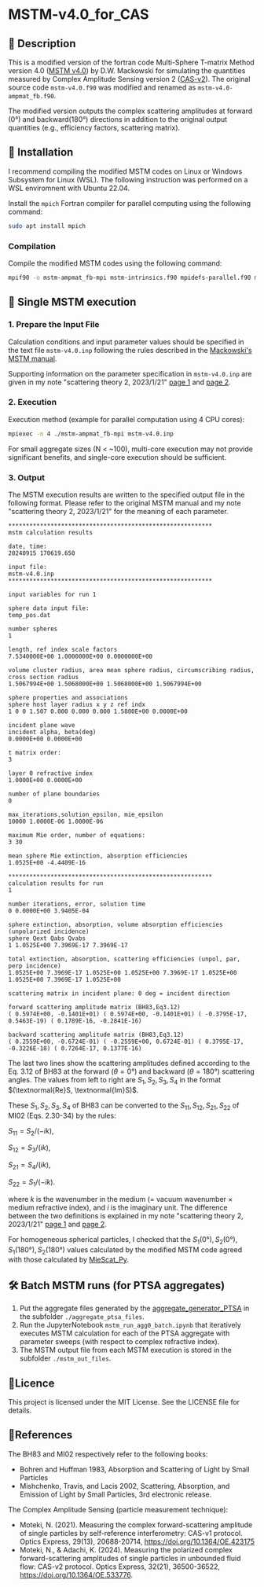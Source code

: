 # MSTM-v4.0_for_CAS

## 📌 Description
This is a modified version of the fortran code Multi-Sphere T-matrix Method version 4.0 ([MSTM v4.0](https://github.com/dmckwski/MSTM)) by D.W. Mackowski for simulating the quantities measured by Complex Amplitude Sensing version 2 ([CAS-v2](https://doi.org/10.1364/OE.533776)).
The original source code `mstm-v4.0.f90` was modified and renamed as `mstm-v4.0-ampmat_fb.f90`.

The modified version outputs the complex scattering amplitudes at forward (0°) and backward(180°) directions in addition to the original output quantities (e.g., efficiency factors, scattering matrix). 



## 🚀 Installation

I recommend compiling the modified MSTM codes on Linux or Windows Subsystem for Linux (WSL). 
The following instruction was performed on a WSL enviromnent with Ubuntu 22.04. 

Install the `mpich` Fortran compiler for parallel computing using the following command:

```bash
sudo apt install mpich
```

### Compilation

Compile the modified MSTM codes using the following command:

```bash
mpif90 -o mstm-ampmat_fb-mpi mstm-intrinsics.f90 mpidefs-parallel.f90 mstm-v4.0-ampmat_fb.f90
```

## 🔧 Single MSTM execution

### 1. Prepare the Input File

Calculation conditions and input parameter values should be specified in the text file `mstm-v4.0.inp`
following the rules described in the [Mackowski's MSTM manual](./doc_Mackowski/mstm-manual-2021.pdf).

Supporting information on the parameter specification in `mstm-v4.0.inp` are given in my note "scattering theory 2, 2023/1/21" [page 1](./doc_Moteki/Moteki%20note%20scattering%20theory%202%20%202023121_page1.jpg) and [page 2](./doc_Moteki/Moteki%20note%20scattering%20theory%202%20%202023121_page2.jpg).

### 2. Execution

Execution method (example for parallel computation using 4 CPU cores):

```bash
mpiexec -n 4 ./mstm-ampmat_fb-mpi mstm-v4.0.inp
```

For small aggregate sizes (N < ~100), multi-core execution may not provide significant benefits, and single-core execution should be sufficient.

### 3. Output

The MSTM execution results are written to the specified output file in the following format. Please refer to the original MSTM manual and my note "scattering theory 2, 2023/1/21" for the meaning of each parameter.

```
**********************************************************
mstm calculation results

date, time:
20240915 170619.650

input file:
mstm-v4.0.inp
**********************************************************

input variables for run 1

sphere data input file:
temp_pos.dat

number spheres
1

length, ref index scale factors
7.5340000E+00 1.0000000E+00 0.0000000E+00

volume cluster radius, area mean sphere radius, circumscribing radius, cross section radius
1.5067994E+00 1.5068000E+00 1.5068000E+00 1.5067994E+00

sphere properties and associations
sphere host layer radius x y z ref indx
1 0 0 1.507 0.000 0.000 0.000 1.5800E+00 0.0000E+00

incident plane wave
incident alpha, beta(deg)
0.0000E+00 0.0000E+00

t matrix order:
3

layer 0 refractive index
1.0000E+00 0.0000E+00

number of plane boundaries
0

max_iterations,solution_epsilon, mie_epsilon
10000 1.0000E-06 1.0000E-06

maximum Mie order, number of equations:
3 30

mean sphere Mie extinction, absorption efficiencies
1.0525E+00 -4.4409E-16

**********************************************************
calculation results for run
1

number iterations, error, solution time
0 0.0000E+00 3.9405E-04

sphere extinction, absorption, volume absorption efficiencies (unpolarized incidence)
sphere Qext Qabs Qvabs
1 1.0525E+00 7.3969E-17 7.3969E-17

total extinction, absorption, scattering efficiencies (unpol, par, perp incidence)
1.0525E+00 7.3969E-17 1.0525E+00 1.0525E+00 7.3969E-17 1.0525E+00 1.0525E+00 7.3969E-17 1.0525E+00

scattering matrix in incident plane: 0 deg = incident direction

forward scattering amplitude matrix (BH83,Eq3.12)
( 0.5974E+00, -0.1401E+01) ( 0.5974E+00, -0.1401E+01) ( -0.3795E-17, 0.5463E-19) ( 0.1789E-16, -0.2841E-16)

backward scattering amplitude matrix (BH83,Eq3.12)
( 0.2559E+00, -0.6724E-01) ( -0.2559E+00, 0.6724E-01) ( 0.3795E-17, -0.3226E-18) ( 0.7264E-17, 0.1377E-16)
```

The last two lines show the scattering amplitudes defined according to the Eq. 3.12 of BH83 at the forward $(\theta=0°)$ and backward $(\theta=180°)$ scattering angles. The values from left to right are $S_1, S_2, S_3, S_4$ in the format $(\textnormal{Re}S, \textnormal{Im}S)$.

These $S_1, S_2, S_3, S_4$ of BH83 can be converted to the $S_{11}, S_{12}, S_{21}, S_{22}$ of MI02 (Eqs. 2.30-34) by the rules:

$S_{11} = S_{2}/(-ik)$,

$S_{12} = S_{3}/(ik)$,

$S_{21} = S_{4}/(ik)$,

$S_{22} = S_{1}/(-ik)$.

where $k$ is the wavenumber in the medium (= vacuum wavenumber × medium refractive index), and $i$ is the imaginary unit. The difference between the two definitions is explained in my note "scattering theory 2, 2023/1/21" [page 1](./doc_Moteki/Moteki%20note%20scattering%20theory%202%20%202023121_page1.jpg) and [page 2](./doc_Moteki/Moteki%20note%20scattering%20theory%202%20%202023121_page2.jpg).

For homogeneous spherical particles, I checked that the $S_1(0°), S_2(0°),S_1(180°),S_2(180°)$ values calculated by the modified MSTM code agreed with those calculated by [MieScat_Py](https://github.com/NobuhiroMoteki/MieScat_Py.git).


## 🛠️ Batch MSTM runs (for PTSA aggregates)

1. Put the aggregate files generated by the [aggregate_generator_PTSA](https://github.com/NobuhiroMoteki/aggregate_generator_PTSA.git) in the subfolder `./aggregate_ptsa_files`.
2. Run the JupyterNotebook `mstm_run_agg0_batch.ipynb` that iteratively executes MSTM calculation for each of the PTSA aggregate with parameter sweeps (with respect to complex refractive index).
3. The MSTM output file from each MSTM execution is stored in the subfolder `./mstm_out_files`.



## 📝Licence
This project is licensed under the MIT License. See the LICENSE file for details.

## 📓References
The BH83 and MI02 respectively refer to the following books:

- Bohren and Huffman 1983, Absorption and Scattering of Light by Small Particles
- Mishchenko, Travis, and Lacis 2002, Scattering, Absorption, and Emission of Light by Small Particles, 3rd electronic release.

The Complex Amplitude Sensing (particle measurement technique):

- Moteki, N. (2021). Measuring the complex forward-scattering amplitude of single particles by self-reference interferometry: CAS-v1 protocol. Optics Express, 29(13), 20688-20714, https://doi.org/10.1364/OE.423175
- Moteki, N., & Adachi, K. (2024). Measuring the polarized complex forward-scattering amplitudes of single particles in unbounded fluid flow: CAS-v2 protocol. Optics Express, 32(21), 36500-36522, https://doi.org/10.1364/OE.533776.
